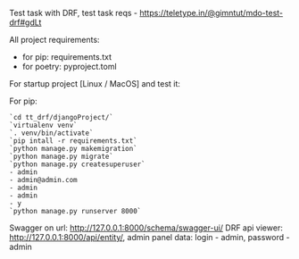 Test task with DRF, test task reqs - https://teletype.in/@gimntut/mdo-test-drf#gdLt

All project requirements:
- for pip: requirements.txt
- for poetry: pyproject.toml

For startup project [Linux / MacOS] and test it:

For pip:

    `cd tt_drf/djangoProject/`
    `virtualenv venv`
    `. venv/bin/activate`
    `pip intall -r requirements.txt`
    `python manage.py makemigration`
    `python manage.py migrate`
    `python manage.py createsuperuser`
    - admin
    - admin@admin.com
    - admin
    - admin
    - y
    `python manage.py runserver 8000`

Swagger on url: http://127.0.0.1:8000/schema/swagger-ui/
DRF api viewer: http://127.0.0.1:8000/api/entity/, admin panel data: login - admin, password - admin


